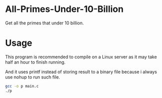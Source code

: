 # All-Primes-Under-10-Billion
Get all the primes that under 10 billion.

# Usage

This program is recommended to compile on a Linux server as it may take half an hour to finish running.

And it uses printf instead of storing result to a binary file because i always use nohup to run such file.

```bash
gcc -o p main.c
./p
```
